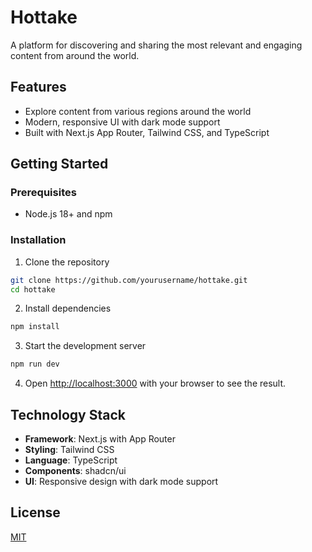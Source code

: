 # Hottake

A platform for discovering and sharing the most relevant and engaging content from around the world.

## Features

- Explore content from various regions around the world
- Modern, responsive UI with dark mode support
- Built with Next.js App Router, Tailwind CSS, and TypeScript

## Getting Started

### Prerequisites

- Node.js 18+ and npm

### Installation

1. Clone the repository
```bash
git clone https://github.com/yourusername/hottake.git
cd hottake
```

2. Install dependencies
```bash
npm install
```

3. Start the development server
```bash
npm run dev
```

4. Open [http://localhost:3000](http://localhost:3000) with your browser to see the result.

## Technology Stack

- **Framework**: Next.js with App Router
- **Styling**: Tailwind CSS
- **Language**: TypeScript
- **Components**: shadcn/ui
- **UI**: Responsive design with dark mode support

## License

[MIT](https://choosealicense.com/licenses/mit/)
